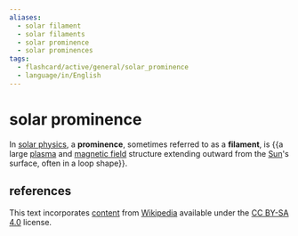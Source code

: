```yaml
---
aliases:
  - solar filament
  - solar filaments
  - solar prominence
  - solar prominences
tags:
  - flashcard/active/general/solar_prominence
  - language/in/English
---
```


# solar prominence

In [solar physics](solar%20physics.md), a __prominence__, sometimes referred to as a __filament__, is {{a large [plasma](plasma%20(physics).md) and [magnetic field](magnetic%20field.md) structure extending outward from the [Sun](Sun.md)'s surface, often in a loop shape}}. <!--SR:!2025-05-27,220,310-->

## references

This text incorporates [content](https://en.wikipedia.org/wiki/solar_prominence) from [Wikipedia](Wikipedia.md) available under the [CC BY-SA 4.0](https://creativecommons.org/licenses/by-sa/4.0/) license.
